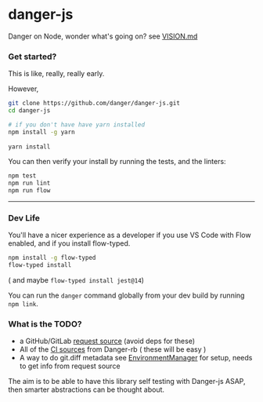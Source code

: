 # danger-js

Danger on Node, wonder what's going on? see [VISION.md](VISION.md)

### Get started?

This is like, really, really early.

However, 

``` sh
git clone https://github.com/danger/danger-js.git
cd danger-js

# if you don't have have yarn installed
npm install -g yarn
 
yarn install
```

You can then verify your install by running the tests, and the linters:

``` sh
npm test
npm run lint
npm run flow
``` 

---

### Dev Life

You'll have a nicer experience as a developer if you use VS Code with Flow enabled, and if you install flow-typed.

``` sh
npm install -g flow-typed
flow-typed install
```

( and maybe `flow-typed install jest@14`)

You can run the `danger` command globally from your dev build by running `npm link`.

### What is the TODO?

* a GitHub/GitLab [request source](https://github.com/danger/danger/tree/c7880ebd870407e9effa1bb4295540d1fa6b4bbc/lib/danger/request_sources) (avoid deps for these)
* All of the [CI sources](https://github.com/danger/danger/tree/c7880ebd870407e9effa1bb4295540d1fa6b4bbc/lib/danger/ci_source) from Danger-rb  ( these will be easy )
* A way to do git.diff metadata see [EnvironmentManager](https://github.com/danger/danger/blob/c7880ebd870407e9effa1bb4295540d1fa6b4bbc/lib/danger/danger_core/environment_manager.rb) for setup, needs to get info from request source

The aim is to be able to have this library self testing with Danger-js ASAP, then smarter abstractions can be thought about.

